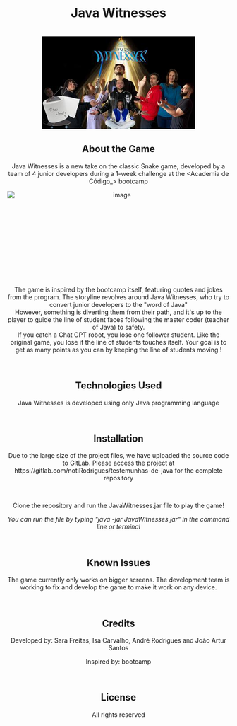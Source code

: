 
 <div align="center">
  <h1>Java Witnesses</h1>
  <br>
  <img src="cover.png"/>

  <h2>About the Game</h2>

  <p>Java Witnesses is a new take on the classic Snake game, developed by a team of 4 junior developers during a 1-week challenge at the &lt;Academia de Código_&gt; bootcamp</p>
    
  <img src="https://user-images.githubusercontent.com/105666041/234150474-01ffd72e-3e01-4afd-bd42-f64a2926cf96.png" alt="image" style="display:block; margin:0 auto; height:200px">

  <p>The game is inspired by the bootcamp itself, featuring quotes and jokes from the program. The storyline revolves around Java Witnesses, who try to convert junior developers to the "word of Java" <br>However, something is diverting them from their path, and it's up to the player to guide the line of student faces following the master coder (teacher of Java) to safety. 
  <br>If you catch a Chat GPT robot, you lose one follower student. Like the original game, you lose if the line of students touches itself. Your goal is to get as many points as you can by keeping the line of students moving !</p>
<br>
  <h2>Technologies Used</h2>
  <p>Java Witnesses is developed using only Java programming language</p>
<br>
  <h2>Installation</h2>
  <p>Due to the large size of the project files, we have uploaded the source code to GitLab. Please access the project at https://gitlab.com/notiRodrigues/testemunhas-de-java for the complete repository</p>
  <br>
  <p>Clone the repository and run the JavaWitnesses.jar file to play the game!</p>
  <p><em>You can run the file by typing "java -jar JavaWitnesses.jar" in the command line or terminal</em></p>
<br>
  <h2>Known Issues</h2>
  <p>The game currently only works on bigger screens. The development team is working to fix and develop the game to make it work on any device.</p>
<br>
  <h2>Credits</h2>
  <p>Developed by: Sara Freitas, Isa Carvalho, André Rodrigues and João Artur Santos</p>
  <p>Inspired by: <Academia de Código_> bootcamp</p>
<br>
  <h2>License</h2>
  <p>All rights reserved</p>
</div>
